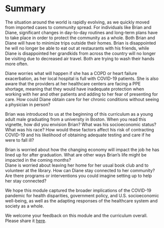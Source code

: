 # Summary

The situation around the world is rapidly evolving, as we quickly moved from imported cases to community spread. For individuals like Brian and Diane, significant changes in day-to-day routines and long-term plans have to take place in order to protect the community as a whole. Both Brian and Diane will have to minimize trips outside their homes. Brian is disappointed he will no longer be able to eat out at restaurants with his friends, while Diane is disappointed her grandkids from across the country will no longer be visiting due to decreased air travel. Both are trying to wash their hands more often. 

Diane worries what will happen if she has a COPD or heart failure exacerbation, as her local hospital is full with COVID-19 patients. She is also aware that the providers at her healthcare centers are facing a PPE shortage, meaning that they would have inadequate protection when working with her and other patients and adding to her fear of presenting for care. How could Diane obtain care for her chronic conditions without seeing a physician in person? 

Brian was introduced to us at the beginning of this curriculum as a young adult male graduating from a university in Boston. When you read this vignette, how did you envision Brian? What was his socioeconomic status? What was his race? How would these factors affect his risk of contracting COVID-19 and his likelihood of obtaining adequate testing and care if he were to fall ill?

Brian is worried about how the changing economy will impact the job he has lined up for after graduation. What are other ways Brian’s life might be impacted in the coming months?  
Diane is worried about leaving her home for her usual book club and to volunteer at the library. How can Diane stay connected to her community? Are there programs or interventions you could imagine setting up to help her stay connected?

We hope this module captured the broader implications of the COVID-19 pandemic  for health disparities, government policy, and U.S. socioeconomic well-being, as well as the adapting responses of the healthcare system and society as a whole.

We welcome your feedback on this module and the curriculum overall. Please share it [here](https://docs.google.com/forms/d/e/1FAIpQLSdZGYWkx5AVaYUIxCwvQmI75Vu6jVOHkinhDHr_XbrQq4WMTg/viewform).

